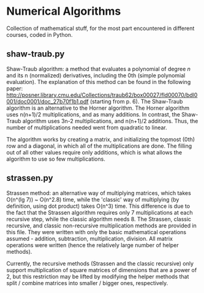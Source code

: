 Numerical Algorithms
====================

Collection of mathematical stuff, for the most part encountered in different courses, coded in Python. 

shaw-traub.py
-------------

Shaw-Traub algorithm: a method that evaluates a polynomial of degree _n_ and its n (normalized) derivatives, 
including the 0th (simple polynomial evaluation). The explanation of this method can be found in the following 
paper: http://posner.library.cmu.edu/Collections/traub62/box00027/fld00070/bdl0001/doc0001/doc_27b70f1b1.pdf
(starting from p. 6). The Shaw-Traub algorithm is an alternative to the Horner algorithm. The Horner 
algorithm uses n(n+1)/2 multiplications, and as many additions. In contrast, the Shaw-Traub algorithm
uses 3n-2 multiplications, and n(n+1)/2 additions. Thus, the number of multiplications needed went from 
quadratic to linear. 

The algorithm works by creating a matrix, and initializing the topmost (0th) row and a diagonal, in which
all of the multiplications are done. The filling out of all other values require only additions, which 
is what allows the algorithm to use so few multiplications. 


strassen.py
-----------

Strassen method: an alternative way of multiplying matrices, which takes O(n^(lg 7)) ~ O(n^2.8) time, while 
the 'classic' way of multiplying (by definition, using dot product) takes O(n^3) time. This difference is 
due to the fact that the Strassen algorithm requires only 7 multiplications at each recursive step, while 
the classic algorithm needs 8. The Strassen, classic recursive, and classic non-recursive multiplication
methods are provided in this file. They were written with only the basic mathematical operations assumed - 
addition, subtraction, multiplication, division. All matrix operations were written (hence the relatively
large number of helper methods).

Currently, the recursive methods (Strassen and the classic recursive) only support multiplication of square
matrices of dimensions that are a power of 2, but this restriction may be lifted by modifying the helper 
methods that split / combine matrices into smaller / bigger ones, respectively.